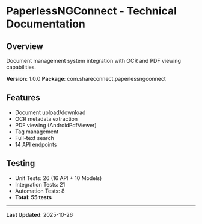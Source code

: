 # PaperlessNGConnect - Technical Documentation

## Overview
Document management system integration with OCR and PDF viewing capabilities.

**Version**: 1.0.0
**Package**: com.shareconnect.paperlessngconnect

## Features
- Document upload/download
- OCR metadata extraction
- PDF viewing (AndroidPdfViewer)
- Tag management
- Full-text search
- 14 API endpoints

## Testing
- Unit Tests: 26 (16 API + 10 Models)
- Integration Tests: 21
- Automation Tests: 8
- **Total: 55 tests**

---
**Last Updated**: 2025-10-26
